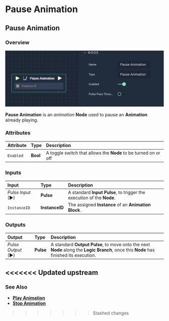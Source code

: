 # Pause Animation

## Pause Animation

### Overview

![The Pause Animation Node.](../../../.gitbook/assets/pauseanimation.png)

**Pause Animation** is an _animation_ **Node** used to pause an **Animation** already playing.

### Attributes

| Attribute | Type | Description |
| :--- | :--- | :--- |
| `Enabled` | **Bool** | A toggle switch that allows the **Node** to be turned on or off |

### Inputs

| Input | Type | Description |
| :--- | :--- | :--- |
| _Pulse Input_ \(►\) | **Pulse** | A standard **Input Pulse**, to trigger the execution of the **Node**. |
| `InstanceID` | **InstanceID** | The assigned **Instance** of an **Animation Block**. |

### Outputs

| Output | Type | Description |
| :--- | :--- | :--- |
| _Pulse Output_ \(►\) | **Pulse** | A standard **Output Pulse**, to move onto the next **Node** along the **Logic Branch**, once this **Node** has finished its execution. |

## &lt;&lt;&lt;&lt;&lt;&lt;&lt; Updated upstream

### See Also

* [**Play Animation**](playanimation.md)
* [**Stop Animation**](stopanimation.md)

> > > > > > > Stashed changes

